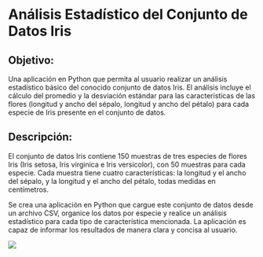 # Análisis Estadístico del Conjunto de Datos Iris

## Objetivo:
Una aplicación en Python que permita al usuario realizar un análisis estadístico básico del conocido conjunto de datos Iris. El análisis incluye el cálculo del promedio y la desviación estándar para las características de las flores (longitud y ancho del sépalo, longitud y ancho del pétalo) para cada especie de Iris presente en el conjunto de datos.

## Descripción:
El conjunto de datos Iris contiene 150 muestras de tres especies de flores Iris (Iris setosa, Iris virginica e Iris versicolor), con 50 muestras para cada especie. Cada muestra tiene cuatro características: la longitud y el ancho del sépalo, y la longitud y el ancho del pétalo, todas medidas en centímetros.

Se crea una aplicación en Python que cargue este conjunto de datos desde un archivo CSV, organice los datos por especie y realice un análisis estadístico para cada tipo de característica mencionada. La aplicación es capaz de informar los resultados de manera clara y concisa al usuario.


![](https://media.licdn.com/dms/image/D5612AQFvpSLdhkfa0g/article-cover_image-shrink_600_2000/0/1694107215197?e=2147483647&v=beta&t=aSiPQP37OssvFRNT_Gjf95WZfTlr5CB3n_apgLGLrqo)

